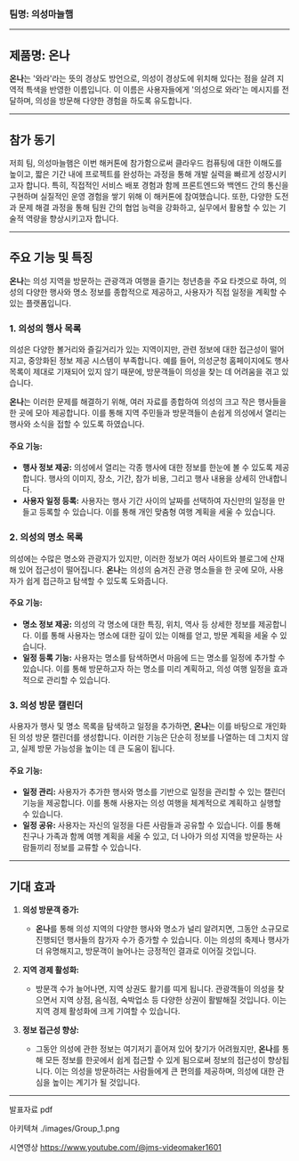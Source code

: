 ### 팀명: 의성마늘햄

---

## 제품명: 온나

**온나**는 '와라'라는 뜻의 경상도 방언으로, 의성이 경상도에 위치해 있다는 점을 살려 지역적 특색을 반영한 이름입니다. 이 이름은 사용자들에게 '의성으로 와라'는 메시지를 전달하며, 의성을 방문해 다양한 경험을 하도록 유도합니다.

---

## 참가 동기

저희 팀, 의성마늘햄은 이번 해커톤에 참가함으로써 클라우드 컴퓨팅에 대한 이해도를 높이고, 짧은 기간 내에 프로젝트를 완성하는 과정을 통해 개발 실력을 빠르게 성장시키고자 합니다. 특히, 직접적인 서비스 배포 경험과 함께 프론트엔드와 백엔드 간의 통신을 구현하며 실질적인 운영 경험을 쌓기 위해 이 해커톤에 참여했습니다. 또한, 다양한 도전과 문제 해결 과정을 통해 팀원 간의 협업 능력을 강화하고, 실무에서 활용할 수 있는 기술적 역량을 향상시키고자 합니다.

---

## 주요 기능 및 특징

**온나**는 의성 지역을 방문하는 관광객과 여행을 즐기는 청년층을 주요 타겟으로 하여, 의성의 다양한 행사와 명소 정보를 종합적으로 제공하고, 사용자가 직접 일정을 계획할 수 있는 플랫폼입니다.

### 1. 의성의 행사 목록

의성은 다양한 볼거리와 즐길거리가 있는 지역이지만, 관련 정보에 대한 접근성이 떨어지고, 중앙화된 정보 제공 시스템이 부족합니다. 예를 들어, 의성군청 홈페이지에도 행사 목록이 제대로 기재되어 있지 않기 때문에, 방문객들이 의성을 찾는 데 어려움을 겪고 있습니다.

**온나**는 이러한 문제를 해결하기 위해, 여러 자료를 종합하여 의성의 크고 작은 행사들을 한 곳에 모아 제공합니다. 이를 통해 지역 주민들과 방문객들이 손쉽게 의성에서 열리는 행사와 소식을 접할 수 있도록 하였습니다.

#### 주요 기능:

- **행사 정보 제공:** 의성에서 열리는 각종 행사에 대한 정보를 한눈에 볼 수 있도록 제공합니다. 행사의 이미지, 장소, 기간, 참가 비용, 그리고 행사 내용을 상세히 안내합니다.
- **사용자 일정 등록:** 사용자는 행사 기간 사이의 날짜를 선택하여 자신만의 일정을 만들고 등록할 수 있습니다. 이를 통해 개인 맞춤형 여행 계획을 세울 수 있습니다.

### 2. 의성의 명소 목록

의성에는 수많은 명소와 관광지가 있지만, 이러한 정보가 여러 사이트와 블로그에 산재해 있어 접근성이 떨어집니다. **온나**는 의성의 숨겨진 관광 명소들을 한 곳에 모아, 사용자가 쉽게 접근하고 탐색할 수 있도록 도와줍니다.

#### 주요 기능:

- **명소 정보 제공:** 의성의 각 명소에 대한 특징, 위치, 역사 등 상세한 정보를 제공합니다. 이를 통해 사용자는 명소에 대한 깊이 있는 이해를 얻고, 방문 계획을 세울 수 있습니다.
- **일정 등록 기능:** 사용자는 명소를 탐색하면서 마음에 드는 명소를 일정에 추가할 수 있습니다. 이를 통해 방문하고자 하는 명소를 미리 계획하고, 의성 여행 일정을 효과적으로 관리할 수 있습니다.

### 3. 의성 방문 캘린더

사용자가 행사 및 명소 목록을 탐색하고 일정을 추가하면, **온나**는 이를 바탕으로 개인화된 의성 방문 캘린더를 생성합니다. 이러한 기능은 단순히 정보를 나열하는 데 그치지 않고, 실제 방문 가능성을 높이는 데 큰 도움이 됩니다.

#### 주요 기능:

- **일정 관리:** 사용자가 추가한 행사와 명소를 기반으로 일정을 관리할 수 있는 캘린더 기능을 제공합니다. 이를 통해 사용자는 의성 여행을 체계적으로 계획하고 실행할 수 있습니다.
- **일정 공유:** 사용자는 자신의 일정을 다른 사람들과 공유할 수 있습니다. 이를 통해 친구나 가족과 함께 여행 계획을 세울 수 있고, 더 나아가 의성 지역을 방문하는 사람들끼리 정보를 교류할 수 있습니다.

---

## 기대 효과

1. **의성 방문객 증가:**
   - **온나**를 통해 의성 지역의 다양한 행사와 명소가 널리 알려지면, 그동안 소규모로 진행되던 행사들의 참가자 수가 증가할 수 있습니다. 이는 의성의 축제나 행사가 더 유명해지고, 방문객이 늘어나는 긍정적인 결과로 이어질 것입니다.
   
2. **지역 경제 활성화:**
   - 방문객 수가 늘어나면, 지역 상권도 활기를 띠게 됩니다. 관광객들이 의성을 찾으면서 지역 상점, 음식점, 숙박업소 등 다양한 상권이 활발해질 것입니다. 이는 지역 경제 활성화에 크게 기여할 수 있습니다.

3. **정보 접근성 향상:**
   - 그동안 의성에 관한 정보는 여기저기 흩어져 있어 찾기가 어려웠지만, **온나**를 통해 모든 정보를 한곳에서 쉽게 접근할 수 있게 됨으로써 정보의 접근성이 향상됩니다. 이는 의성을 방문하려는 사람들에게 큰 편의를 제공하며, 의성에 대한 관심을 높이는 계기가 될 것입니다.

---
발표자료 pdf


아키텍쳐
./images/Group_1.png


시연영상
https://www.youtube.com/@jms-videomaker1601

